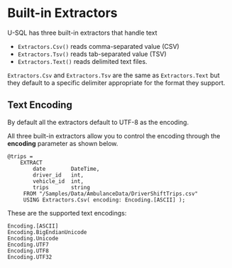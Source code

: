 # Built-in Extractors

U-SQL has three built-in extractors that handle text

* `Extractors.Csv()` reads comma-separated value (CSV)
* `Extractors.Tsv()` reads tab-separated value (TSV) 
* `Extractors.Text()` reads delimited text files.

`Extractors.Csv` and `Extractors.Tsv` are the same as `Extractors.Text` but they default to a specific delimiter appropriate for the format they support.

## Text Encoding

By default all the extractors default to UTF-8 as the encoding.

All three built-in extractors allow you to control the encoding through the **encoding** parameter as shown below.

```
@trips =
    EXTRACT 
        date        DateTime,
        driver_id   int,
        vehicle_id  int,
        trips       string
     FROM "/Samples/Data/AmbulanceData/DriverShiftTrips.csv"
     USING Extractors.Csv( encoding: Encoding.[ASCII] );
```

These are the supported text encodings:

```
Encoding.[ASCII]
Encoding.BigEndianUnicode
Encoding.Unicode
Encoding.UTF7
Encoding.UTF8
Encoding.UTF32
```
